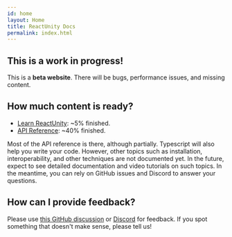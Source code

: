 ```yaml
---
id: home
layout: Home
title: ReactUnity Docs
permalink: index.html
---
```


<HomepageHero />

## This is a work in progress!

This is a **beta website**. There will be bugs, performance issues, and missing content.

## How much content is ready?

* [Learn ReactUnity](/learn): ~5% finished.
* [API Reference](/reference): ~40% finished.

Most of the API reference is there, although partially. Typescript will also help you write your code. However, other topics such as installation, interoperability, and other techniques are not documented yet. In the future, expect to see detailed documentation and video tutorials on such topics. In the meantime, you can rely on GitHub issues and Discord to answer your questions.

## How can I provide feedback?

Please use [this GitHub discussion](https://github.com/ReactUnity/core/discussions/) or [Discord](https://discord.gg/UY2EFW5ZKG) for feedback. If you spot something that doesn't make sense, please tell us!
